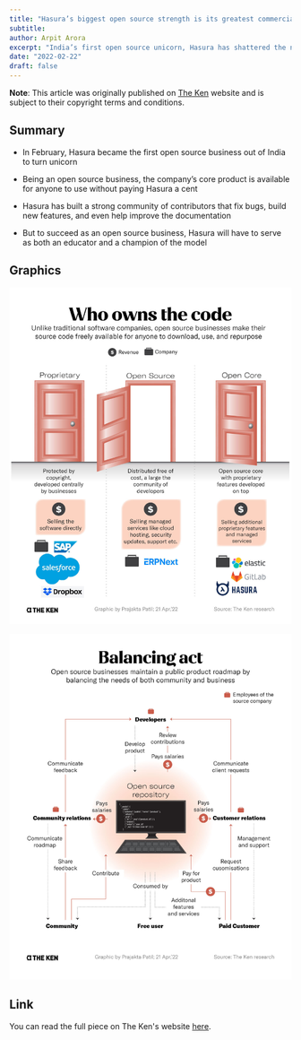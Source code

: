 ```yaml
---
title: "Hasura’s biggest open source strength is its greatest commercial weakness"
subtitle: 
author: Arpit Arora
excerpt: "India’s first open source unicorn, Hasura has shattered the notion that proprietary solutions are the sole path to building a billion-dollar business. However, while its open source base has helped it build a global community, getting them to buy into its commercial solutions—especially as contributors—won’t be easy."
date: "2022-02-22"
draft: false
---
```


**Note**: This article was originally published on [The Ken](https://the-ken.com) website and is subject to their copyright terms and conditions.

## Summary

- In February, Hasura became the first open source business out of India to turn unicorn

- Being an open source business, the company’s core product is available for anyone to use without paying Hasura a cent

- Hasura has built a strong community of contributors that fix bugs, build new features, and even help improve the documentation

- But to succeed as an open source business, Hasura will have to serve as both an educator and a champion of the model

## Graphics

![](open-source.jpg)

![](model.jpg)

## Link

You can read the full piece on The Ken's website [here](https://the-ken.com/story/hasura-open-source-strength-commercial-weakness/).
